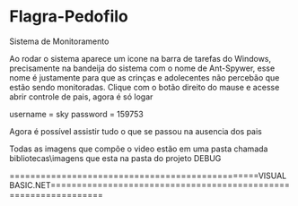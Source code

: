 # Flagra-Pedofilo
Sistema de Monitoramento

Ao rodar o sistema aparece um icone na barra de tarefas do Windows, precisamente na bandeija do sistema com o nome de Ant-Spywer, esse nome é justamente para que as crinças e adolecentes não percebão que estão sendo monitoradas.
Clique com o botão direito do mause e acesse abrir controle de pais, agora é só logar

username = sky
password = 159753

Agora é possível assistir tudo o que se passou na ausencia dos pais

Todas as imagens que compõe o video estão em uma pasta chamada bibliotecas\imagens que esta na pasta do projeto DEBUG



================================================VISUAL BASIC.NET================================================================
